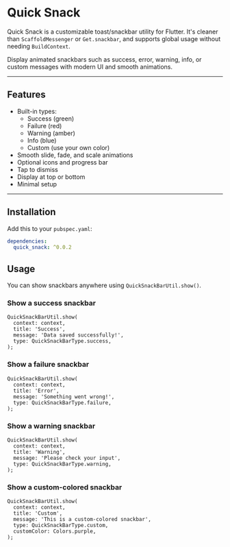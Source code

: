 # Quick Snack

Quick Snack is a customizable toast/snackbar utility for Flutter. It's cleaner than
`ScaffoldMessenger` or `Get.snackbar`, and supports global usage without needing `BuildContext`.

Display animated snackbars such as success, error, warning, info, or custom messages with modern UI
and smooth animations.

---

## Features

- Built-in types:
    - Success (green)
    - Failure (red)
    - Warning (amber)
    - Info (blue)
    - Custom (use your own color)
- Smooth slide, fade, and scale animations
- Optional icons and progress bar
- Tap to dismiss
- Display at top or bottom
- Minimal setup

---

## Installation

Add this to your `pubspec.yaml`:

```yaml
dependencies:
  quick_snack: ^0.0.2
```

## Usage

You can show snackbars anywhere using `QuickSnackBarUtil.show()`.

### Show a success snackbar

```
QuickSnackBarUtil.show(
  context: context,
  title: 'Success',
  message: 'Data saved successfully!',
  type: QuickSnackBarType.success,
);
```

### Show a failure snackbar

```
QuickSnackBarUtil.show(
  context: context,
  title: 'Error',
  message: 'Something went wrong!',
  type: QuickSnackBarType.failure,
);
```

### Show a warning snackbar

```
QuickSnackBarUtil.show(
  context: context,
  title: 'Warning',
  message: 'Please check your input',
  type: QuickSnackBarType.warning,
);
```

### Show a custom-colored snackbar

```
QuickSnackBarUtil.show(
  context: context,
  title: 'Custom',
  message: 'This is a custom-colored snackbar',
  type: QuickSnackBarType.custom,
  customColor: Colors.purple,
);
```
